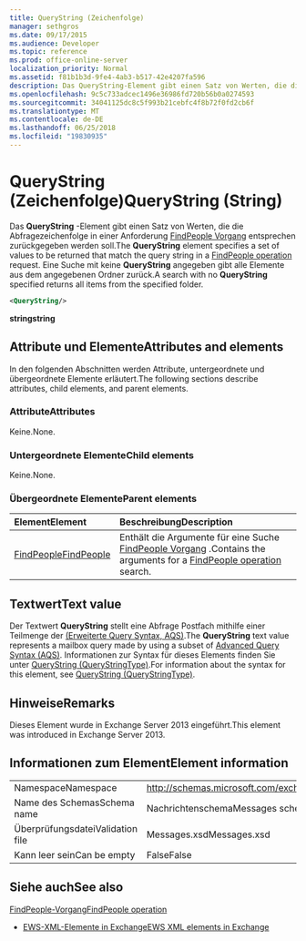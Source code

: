 ```yaml
---
title: QueryString (Zeichenfolge)
manager: sethgros
ms.date: 09/17/2015
ms.audience: Developer
ms.topic: reference
ms.prod: office-online-server
localization_priority: Normal
ms.assetid: f81b1b3d-9fe4-4ab3-b517-42e4207fa596
description: Das QueryString-Element gibt einen Satz von Werten, die die Abfragezeichenfolge in einer FindPeople Vorgang Anforderung entsprechen zurückgegeben werden soll. Eine Suche mit keine angegebenen QueryString gibt alle Elemente aus dem angegebenen Ordner zurück.
ms.openlocfilehash: 9c5c733adcec1496e36986fd720b56b0a0274593
ms.sourcegitcommit: 34041125dc8c5f993b21cebfc4f8b72f0fd2cb6f
ms.translationtype: MT
ms.contentlocale: de-DE
ms.lasthandoff: 06/25/2018
ms.locfileid: "19830935"
---
```

# <a name="querystring-string"></a><span data-ttu-id="48871-104">QueryString (Zeichenfolge)</span><span class="sxs-lookup"><span data-stu-id="48871-104">QueryString (String)</span></span>

<span data-ttu-id="48871-105">Das **QueryString** -Element gibt einen Satz von Werten, die die Abfragezeichenfolge in einer Anforderung [FindPeople Vorgang](findpeople-operation.md) entsprechen zurückgegeben werden soll.</span><span class="sxs-lookup"><span data-stu-id="48871-105">The **QueryString** element specifies a set of values to be returned that match the query string in a [FindPeople operation](findpeople-operation.md) request.</span></span> <span data-ttu-id="48871-106">Eine Suche mit keine **QueryString** angegeben gibt alle Elemente aus dem angegebenen Ordner zurück.</span><span class="sxs-lookup"><span data-stu-id="48871-106">A search with no **QueryString** specified returns all items from the specified folder.</span></span> 
  
```XML
<QueryString/> 
```

 <span data-ttu-id="48871-107">**string**</span><span class="sxs-lookup"><span data-stu-id="48871-107">**string**</span></span>
## <a name="attributes-and-elements"></a><span data-ttu-id="48871-108">Attribute und Elemente</span><span class="sxs-lookup"><span data-stu-id="48871-108">Attributes and elements</span></span>

<span data-ttu-id="48871-109">In den folgenden Abschnitten werden Attribute, untergeordnete und übergeordnete Elemente erläutert.</span><span class="sxs-lookup"><span data-stu-id="48871-109">The following sections describe attributes, child elements, and parent elements.</span></span>
  
### <a name="attributes"></a><span data-ttu-id="48871-110">Attribute</span><span class="sxs-lookup"><span data-stu-id="48871-110">Attributes</span></span>

<span data-ttu-id="48871-111">Keine.</span><span class="sxs-lookup"><span data-stu-id="48871-111">None.</span></span>
  
### <a name="child-elements"></a><span data-ttu-id="48871-112">Untergeordnete Elemente</span><span class="sxs-lookup"><span data-stu-id="48871-112">Child elements</span></span>

<span data-ttu-id="48871-113">Keine.</span><span class="sxs-lookup"><span data-stu-id="48871-113">None.</span></span>
  
### <a name="parent-elements"></a><span data-ttu-id="48871-114">Übergeordnete Elemente</span><span class="sxs-lookup"><span data-stu-id="48871-114">Parent elements</span></span>

|<span data-ttu-id="48871-115">**Element**</span><span class="sxs-lookup"><span data-stu-id="48871-115">**Element**</span></span>|<span data-ttu-id="48871-116">**Beschreibung**</span><span class="sxs-lookup"><span data-stu-id="48871-116">**Description**</span></span>|
|:-----|:-----|
|[<span data-ttu-id="48871-117">FindPeople</span><span class="sxs-lookup"><span data-stu-id="48871-117">FindPeople</span></span>](findpeople.md) <br/> |<span data-ttu-id="48871-118">Enthält die Argumente für eine Suche [FindPeople Vorgang](findpeople-operation.md) .</span><span class="sxs-lookup"><span data-stu-id="48871-118">Contains the arguments for a [FindPeople operation](findpeople-operation.md) search.</span></span>  <br/> |
   
## <a name="text-value"></a><span data-ttu-id="48871-119">Textwert</span><span class="sxs-lookup"><span data-stu-id="48871-119">Text value</span></span>

<span data-ttu-id="48871-120">Der Textwert **QueryString** stellt eine Abfrage Postfach mithilfe einer Teilmenge der [(Erweiterte Query Syntax, AQS)](http://msdn.microsoft.com/de-de/library/aa965711%28VS.85%29.aspx).</span><span class="sxs-lookup"><span data-stu-id="48871-120">The **QueryString** text value represents a mailbox query made by using a subset of [Advanced Query Syntax (AQS)](http://msdn.microsoft.com/de-de/library/aa965711%28VS.85%29.aspx).</span></span> <span data-ttu-id="48871-121">Informationen zur Syntax für dieses Elements finden Sie unter [QueryString (QueryStringType)](querystring-querystringtype.md).</span><span class="sxs-lookup"><span data-stu-id="48871-121">For information about the syntax for this element, see [QueryString (QueryStringType)](querystring-querystringtype.md).</span></span>
  
## <a name="remarks"></a><span data-ttu-id="48871-122">Hinweise</span><span class="sxs-lookup"><span data-stu-id="48871-122">Remarks</span></span>

<span data-ttu-id="48871-123">Dieses Element wurde in Exchange Server 2013 eingeführt.</span><span class="sxs-lookup"><span data-stu-id="48871-123">This element was introduced in Exchange Server 2013.</span></span>
  
## <a name="element-information"></a><span data-ttu-id="48871-124">Informationen zum Element</span><span class="sxs-lookup"><span data-stu-id="48871-124">Element information</span></span>

|||
|:-----|:-----|
|<span data-ttu-id="48871-125">Namespace</span><span class="sxs-lookup"><span data-stu-id="48871-125">Namespace</span></span>  <br/> |http://schemas.microsoft.com/exchange/services/2006/messages  <br/> |
|<span data-ttu-id="48871-126">Name des Schemas</span><span class="sxs-lookup"><span data-stu-id="48871-126">Schema name</span></span>  <br/> |<span data-ttu-id="48871-127">Nachrichtenschema</span><span class="sxs-lookup"><span data-stu-id="48871-127">Messages schema</span></span>  <br/> |
|<span data-ttu-id="48871-128">Überprüfungsdatei</span><span class="sxs-lookup"><span data-stu-id="48871-128">Validation file</span></span>  <br/> |<span data-ttu-id="48871-129">Messages.xsd</span><span class="sxs-lookup"><span data-stu-id="48871-129">Messages.xsd</span></span>  <br/> |
|<span data-ttu-id="48871-130">Kann leer sein</span><span class="sxs-lookup"><span data-stu-id="48871-130">Can be empty</span></span>  <br/> |<span data-ttu-id="48871-131">False</span><span class="sxs-lookup"><span data-stu-id="48871-131">False</span></span>  <br/> |
   
## <a name="see-also"></a><span data-ttu-id="48871-132">Siehe auch</span><span class="sxs-lookup"><span data-stu-id="48871-132">See also</span></span>



[<span data-ttu-id="48871-133">FindPeople-Vorgang</span><span class="sxs-lookup"><span data-stu-id="48871-133">FindPeople operation</span></span>](findpeople-operation.md)


- [<span data-ttu-id="48871-134">EWS-XML-Elemente in Exchange</span><span class="sxs-lookup"><span data-stu-id="48871-134">EWS XML elements in Exchange</span></span>](ews-xml-elements-in-exchange.md)

